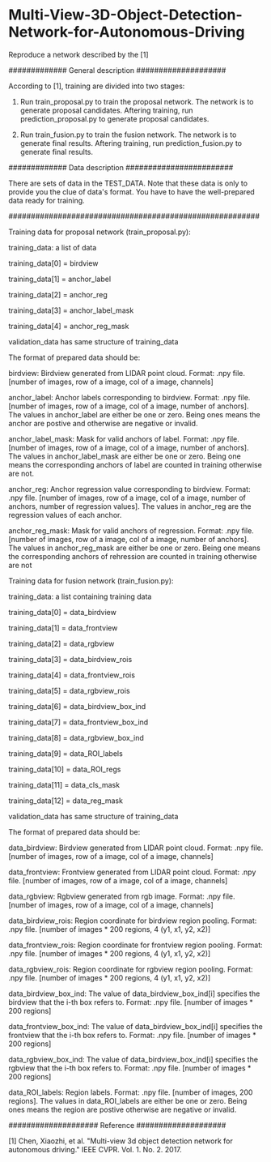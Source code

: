 # Multi-View-3D-Object-Detection-Network-for-Autonomous-Driving
Reproduce a network described by the [1] 

############# General description ####################

According to [1], training are divided into two stages:

1. Run train_proposal.py to train the proposal network.
The network is to generate proposal candidates. Aftering training,
run prediction_proposal.py to generate proposal candidates.

2. Run train_fusion.py to train the fusion network.
The network is to generate final results. Aftering training,
run prediction_fusion.py to generate final results.


############# Data description ########################

There are sets of data in the TEST_DATA. Note that these
data is only to provide you the clue of data's format. You
have to have the well-prepared data ready for training.

######################################################## 

Training data for proposal network (train_proposal.py):

training_data: a list of  data

training_data[0] = birdview

training_data[1] = anchor_label

training_data[2] = anchor_reg

training_data[3] = anchor_label_mask

training_data[4] = anchor_reg_mask

validation_data has same structure of training_data

The format of prepared data should be:

birdview: Birdview generated from LIDAR point cloud. Format: .npy file. [number of images, row of a image, col of a image, channels]

anchor_label: Anchor labels corresponding to birdview. Format: .npy file. [number of images, row of a image, col of a image, number of anchors]. The values in anchor_label are either be one or zero. Being ones means the anchor are postive and otherwise are negative or 
invalid.

anchor_label_mask: Mask for valid anchors of label. Format: .npy file. [number of images, row of a image, col of a image, number of anchors]. The values in anchor_label_mask are either be one or zero. Being one means the corresponding anchors of label are counted in training otherwise are not.

anchor_reg: Anchor regression value corresponding to birdview. Format: .npy file. [number of images, row of a image, col of a image, number of anchors, number of regression values]. The values in anchor_reg are the regression values of each anchor.

anchor_reg_mask: Mask for valid anchors of regression. Format: .npy file. [number of images, row of a image, col of a image, number of anchors]. The values in anchor_reg_mask are either be one or zero. Being one means the corresponding anchors of rehression are counted in training otherwise are not

Training data for fusion network (train_fusion.py):

training_data: a list containing training data

training_data[0] = data_birdview

training_data[1] = data_frontview

training_data[2] = data_rgbview

training_data[3] = data_birdview_rois

training_data[4] = data_frontview_rois

training_data[5] = data_rgbview_rois

training_data[6] = data_birdview_box_ind

training_data[7] = data_frontview_box_ind

training_data[8] = data_rgbview_box_ind

training_data[9] = data_ROI_labels

training_data[10] = data_ROI_regs

training_data[11] = data_cls_mask

training_data[12] = data_reg_mask

validation_data has same structure of training_data

The format of prepared data should be:

data_birdview: Birdview generated from LIDAR point cloud. Format: .npy file. [number of images, row of a image, col of a image, channels]

data_frontview: Frontview generated from LIDAR point cloud. Format: .npy file. [number of images, row of a image, col of a image, channels]

data_rgbview: Rgbview generated from rgb image. Format: .npy file. [number of images, row of a image, col of a image, channels]

data_birdview_rois: Region coordinate for birdview region pooling. Format: .npy file. [number of images * 200 regions, 4 (y1, x1, y2, x2)] 

data_frontview_rois: Region coordinate for frontview region pooling. Format: .npy file. [number of images * 200 regions, 4 (y1, x1, y2, x2)] 

data_rgbview_rois: Region coordinate for rgbview region pooling. Format: .npy file. [number of images * 200 regions, 4 (y1, x1, y2, x2)] 

data_birdview_box_ind: The value of data_birdview_box_ind[i] specifies the birdview that the i-th box refers to. Format: .npy file. [number of images * 200 regions] 

data_frontview_box_ind: The value of data_birdview_box_ind[i] specifies the frontview that the i-th box refers to. Format: .npy file. [number of images * 200 regions]  

data_rgbview_box_ind: The value of data_birdview_box_ind[i] specifies the rgbview that the i-th box refers to. Format: .npy file. [number of images * 200 regions]   

data_ROI_labels: Region labels. Format: .npy file. [number of images, 200 regions]. The values in data_ROI_labels are either be one or zero. Being ones means the region are postive otherwise are negative or 
invalid.

#################### Reference ####################

[1] Chen, Xiaozhi, et al. "Multi-view 3d object detection network for autonomous driving." IEEE CVPR. Vol. 1. No. 2. 2017.
